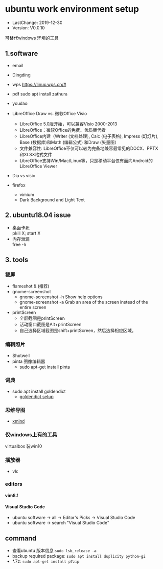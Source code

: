 # ubuntu work environment setup
- LastChange: 2019-12-30
-    Version: V0.0.10

可替代windows 环境的工具

## 1.software
- email
- Dingding
- wps
  https://linux.wps.cn/#
- pdf
	sudo apt install zathura
- youdao

- LibreOffice Draw vs. 微软Office Visio
  - LibreOffice 5.0版开始，可以兼容Visio 2000-2013
  - LibreOffice：微软Office的免费、优质替代者
  - LibreOffice内建（Writer (文档处理), Calc (电子表格), Impress (幻灯片), Base (数据库)和Math (编辑公式) 和Draw (矢量图）
  - 文件兼容性: LibreOffice不仅可以较为完备地兼容最常见的DOCX、PPTX和XLSX格式文件
  - LibreOffice支持Win/Mac/Linux等，只是移动平台仅有面向Android的LibreOffice Viewer
- Dia vs visio
- firefox
  - vimium
  - Dark Background and Light Text

## 2. ubuntu18.04 issue
- 桌面卡死 <br/>
  pkill X; start X
- 内存泄漏 <br/>
  free -h

## 3. tools
### 截屏
- flameshot &	(推荐)
- gnome-screenshot
  - gnome-screenshot  -h	Show help options
  - gnome-screenshot  -a	Grab an area of the screen instead of the entire screen
- printScreen
  - 全屏截图是printScreen
  - 活动窗口截图是Alt+printScreen
  - 自己选择区域截图是shift+printScreen，然后选择相应区域。
### 编辑照片
- Shotwell
- pinta 图像编辑器
  - sudo apt-get install pinta

### 词典
- sudo apt install goldendict
  - [goldendict setup](https://www.cnblogs.com/creasing/p/11333728.html)

### 思维导图
- [xmind](https://www.xmind.net/download/xmind8/)

### 仅windows上有的工具
virtualbox 装win10

### 播放器
- vlc

### editors
#### vim8.1
#### Visual Studio Code
- ubuntu software -> all -> Editor's Picks -> Visual Studio Code
- ubuntu software -> search "Visual Studio Code"

## command
- 查看ubuntu 版本信息:`sudo lsb_release -a`
- backup required package: `sudo apt install duplicity python-gi`
- *.7z: `sudo apt-get install p7zip`
